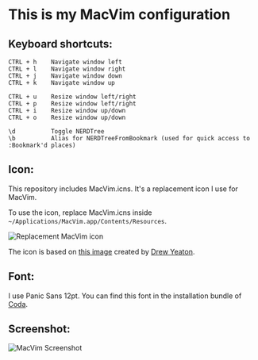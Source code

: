This is my MacVim configuration
===============================

Keyboard shortcuts:
-------------------
	CTRL + h    Navigate window left
	CTRL + l    Navigate window right
	CTRL + j    Navigate window down
	CTRL + k    Navigate window up

	CTRL + u    Resize window left/right
	CTRL + p    Resize window left/right
	CTRL + i    Resize window up/down
	CTRL + o    Resize window up/down

	\d          Toggle NERDTree
	\b          Alias for NERDTreeFromBookmark (used for quick access to :Bookmark'd places)

Icon:
-----
This repository includes MacVim.icns. It's a replacement icon I use for MacVim. 

To use the icon, replace MacVim.icns inside `~/Applications/MacVim.app/Contents/Resources`.

![Replacement MacVim icon](https://github.com/zhm/macvimhax/raw/master/MacVim_icon.png)

The icon is based on [this image](http://dribbble.com/shots/121306-MacVim-Replacement-Icon) created by [Drew Yeaton](https://github.com/drewyeaton).

Font:
-----
I use Panic Sans 12pt. You can find this font in the installation bundle of [Coda](http://www.panic.com/coda).

Screenshot:
-----------
![MacVim Screenshot](https://github.com/zhm/macvimhax/raw/master/MacVim_screenshot.png)
